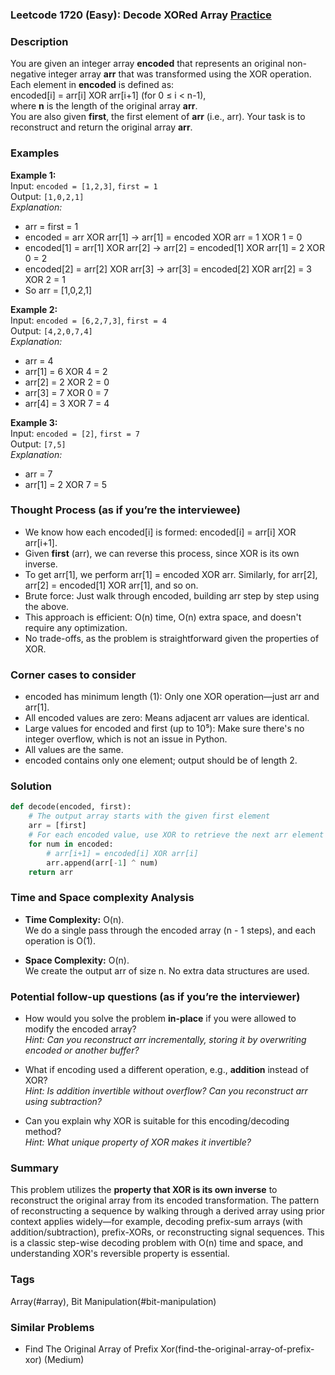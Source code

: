### Leetcode 1720 (Easy): Decode XORed Array [Practice](https://leetcode.com/problems/decode-xored-array)

### Description  
You are given an integer array **encoded** that represents an original non-negative integer array **arr** that was transformed using the XOR operation. Each element in **encoded** is defined as:  
encoded[i] = arr[i] XOR arr[i+1] (for 0 ≤ i < n-1),  
where **n** is the length of the original array **arr**.  
You are also given **first**, the first element of **arr** (i.e., arr). Your task is to reconstruct and return the original array **arr**.

### Examples  

**Example 1:**  
Input: `encoded = [1,2,3]`, `first = 1`  
Output: `[1,0,2,1]`  
*Explanation:*
- arr = first = 1  
- encoded = arr XOR arr[1] → arr[1] = encoded XOR arr = 1 XOR 1 = 0  
- encoded[1] = arr[1] XOR arr[2] → arr[2] = encoded[1] XOR arr[1] = 2 XOR 0 = 2  
- encoded[2] = arr[2] XOR arr[3] → arr[3] = encoded[2] XOR arr[2] = 3 XOR 2 = 1  
- So arr = [1,0,2,1]

**Example 2:**  
Input: `encoded = [6,2,7,3]`, `first = 4`  
Output: `[4,2,0,7,4]`  
*Explanation:*
- arr = 4  
- arr[1] = 6 XOR 4 = 2  
- arr[2] = 2 XOR 2 = 0  
- arr[3] = 7 XOR 0 = 7  
- arr[4] = 3 XOR 7 = 4

**Example 3:**  
Input: `encoded = [2]`, `first = 7`  
Output: `[7,5]`  
*Explanation:*
- arr = 7  
- arr[1] = 2 XOR 7 = 5

### Thought Process (as if you’re the interviewee)  
- We know how each encoded[i] is formed: encoded[i] = arr[i] XOR arr[i+1].
- Given **first** (arr), we can reverse this process, since XOR is its own inverse.
- To get arr[1], we perform arr[1] = encoded XOR arr. Similarly, for arr[2], arr[2] = encoded[1] XOR arr[1], and so on.
- Brute force: Just walk through encoded, building arr step by step using the above.
- This approach is efficient: O(n) time, O(n) extra space, and doesn't require any optimization.
- No trade-offs, as the problem is straightforward given the properties of XOR.

### Corner cases to consider  
- encoded has minimum length (1): Only one XOR operation—just arr and arr[1].
- All encoded values are zero: Means adjacent arr values are identical.
- Large values for encoded and first (up to 10⁵): Make sure there's no integer overflow, which is not an issue in Python.
- All values are the same.
- encoded contains only one element; output should be of length 2.

### Solution

```python
def decode(encoded, first):
    # The output array starts with the given first element
    arr = [first]
    # For each encoded value, use XOR to retrieve the next arr element
    for num in encoded:
        # arr[i+1] = encoded[i] XOR arr[i]
        arr.append(arr[-1] ^ num)
    return arr
```

### Time and Space complexity Analysis  

- **Time Complexity:** O(n).  
  We do a single pass through the encoded array (n - 1 steps), and each operation is O(1).

- **Space Complexity:** O(n).  
  We create the output arr of size n. No extra data structures are used.

### Potential follow-up questions (as if you’re the interviewer)  

- How would you solve the problem **in-place** if you were allowed to modify the encoded array?  
  *Hint: Can you reconstruct arr incrementally, storing it by overwriting encoded or another buffer?*

- What if encoding used a different operation, e.g., **addition** instead of XOR?  
  *Hint: Is addition invertible without overflow? Can you reconstruct arr using subtraction?*

- Can you explain why XOR is suitable for this encoding/decoding method?  
  *Hint: What unique property of XOR makes it invertible?*

### Summary
This problem utilizes the **property that XOR is its own inverse** to reconstruct the original array from its encoded transformation. The pattern of reconstructing a sequence by walking through a derived array using prior context applies widely—for example, decoding prefix-sum arrays (with addition/subtraction), prefix-XORs, or reconstructing signal sequences. This is a classic step-wise decoding problem with O(n) time and space, and understanding XOR's reversible property is essential.

### Tags
Array(#array), Bit Manipulation(#bit-manipulation)

### Similar Problems
- Find The Original Array of Prefix Xor(find-the-original-array-of-prefix-xor) (Medium)